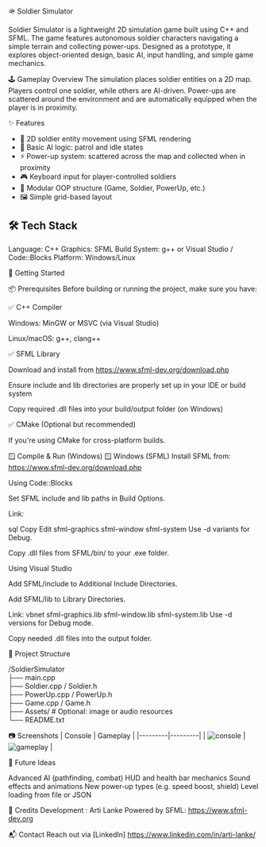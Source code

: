 🪖 Soldier Simulator

Soldier Simulator is a lightweight 2D simulation game built using C++ and SFML. The game features autonomous soldier characters navigating a simple terrain and collecting power-ups. Designed as a prototype, it explores object-oriented design, basic AI, input handling, and simple game mechanics.

🕹️ Gameplay Overview
The simulation places soldier entities on a 2D map. Players control one soldier, while others are AI-driven. Power-ups are scattered around the environment and are automatically equipped when the player is in proximity.


✨ Features

- 👣 2D soldier entity movement using SFML rendering
- 🧠 Basic AI logic: patrol and idle states
- ⚡ Power-up system: scattered across the map and collected when in proximity
- 🎮 Keyboard input for player-controlled soldiers
- 🧱 Modular OOP structure (Game, Soldier, PowerUp, etc.)
- 🖼️ Simple grid-based layout

## 🛠️ Tech Stack
Language: C++
Graphics: SFML
Build System: g++ or Visual Studio / Code::Blocks
Platform: Windows/Linux

🚀 Getting Started

📦 Prerequisites
Before building or running the project, make sure you have:

✅ C++ Compiler

Windows: MinGW or MSVC (via Visual Studio)

Linux/macOS: g++, clang++

✅ SFML Library

Download and install from https://www.sfml-dev.org/download.php

Ensure include and lib directories are properly set up in your IDE or build system

Copy required .dll files into your build/output folder (on Windows)

✅ CMake (Optional but recommended)

If you're using CMake for cross-platform builds.

🪟 Compile & Run (Windows)
🪟 Windows (SFML)
Install SFML from: https://www.sfml-dev.org/download.php

Using Code::Blocks

Set SFML include and lib paths in Build Options.

Link:

sql
Copy
Edit
sfml-graphics
sfml-window
sfml-system
Use -d variants for Debug.

Copy .dll files from SFML/bin/ to your .exe folder.

Using Visual Studio

Add SFML/include to Additional Include Directories.

Add SFML/lib to Library Directories.

Link:
vbnet
sfml-graphics.lib
sfml-window.lib
sfml-system.lib
Use -d versions for Debug mode.

Copy needed .dll files into the output folder.

📁 Project Structure

/SoldierSimulator  
├── main.cpp  
├── Soldier.cpp / Soldier.h  
├── PowerUp.cpp / PowerUp.h  
├── Game.cpp / Game.h  
├── Assets/       # Optional: image or audio resources  
└── README.txt  


📷 Screenshots
| Console | Gameplay |
|---------|---------|
| ![console](screenshots/console.jpg) | ![gameplay](screenshots/gameplay.jpg) |

🧠 Future Ideas

Advanced AI (pathfinding, combat)
HUD and health bar mechanics
Sound effects and animations
New power-up types (e.g. speed boost, shield)
Level loading from file or JSON


🙌 Credits
Development : Arti Lanke
Powered by SFML: https://www.sfml-dev.org

📬 Contact
Reach out via [LinkedIn] https://www.linkedin.com/in/arti-lanke/
